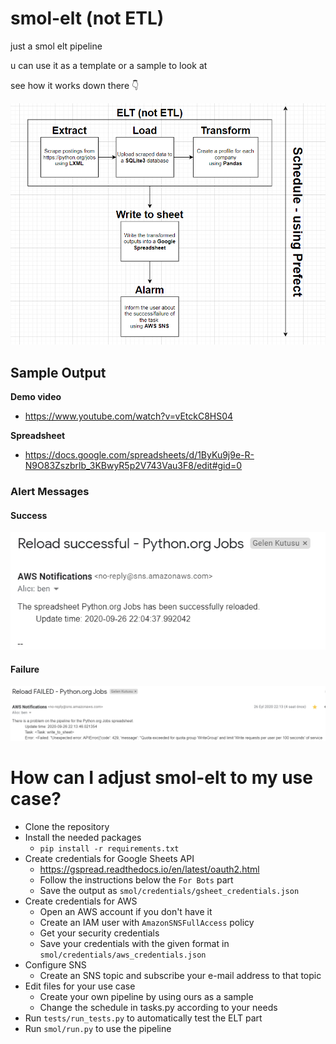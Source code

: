 # smol-elt (not ETL)
just a smol elt pipeline

u can use it as a template or a sample to look at

see how it works down there 👇

![Diagram](images/diagram.PNG)


## Sample Output
**Demo video** 
- https://www.youtube.com/watch?v=vEtckC8HS04

**Spreadsheet**
- https://docs.google.com/spreadsheets/d/1ByKu9j9e-R-N9O83Zszbrlb_3KBwyR5p2V743Vau3F8/edit#gid=0


### Alert Messages
#### Success
![Success](images/success.PNG)

#### Failure
![Failure](images/failure.PNG)


# How can I adjust smol-elt to my use case?
- Clone the repository
- Install the needed packages
    - `pip install -r requirements.txt`
- Create credentials for Google Sheets API
    - https://gspread.readthedocs.io/en/latest/oauth2.html
    - Follow the instructions below the `For Bots` part
    - Save the output as `smol/credentials/gsheet_credentials.json`
- Create credentials for AWS
    - Open an AWS account if you don't have it
    - Create an IAM user with `AmazonSNSFullAccess` policy
    - Get your security credentials
    - Save your credentials with the given format in `smol/credentials/aws_credentials.json`
- Configure SNS
    - Create an SNS topic and subscribe your e-mail address to that topic
- Edit files for your use case
    - Create your own pipeline by using ours as a sample
    - Change the schedule in tasks.py according to your needs
- Run `tests/run_tests.py` to automatically test the ELT part
- Run `smol/run.py` to use the pipeline

